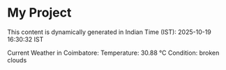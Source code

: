 # My Project

This content is dynamically generated in Indian Time (IST): 2025-10-19 16:30:32 IST


Current Weather in Coimbatore:
Temperature: 30.88 °C
Condition: broken clouds
